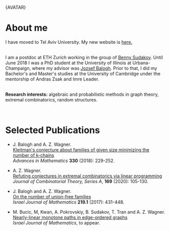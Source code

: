

{AVATAR}

# About me
I have moved to Tel Aviv University. My new website is <a href="http://www.math.tau.ac.il/~adamwagner/index.html"> here.</a> <br/> <br/>
        
 I am a postdoc at ETH Zurich working in the group of <a href="https://people.math.ethz.ch/~sudakovb/">Benny Sudakov</a>. Until June 2018 I was a PhD student at the University of Illinois at Urbana-Champaign, where my advisor was <a href="https://faculty.math.illinois.edu/~jobal/">Jozsef Balogh</a>. Prior to that, I did my Bachelor's and Master's studies at the University of Cambridge under the mentorship of Andras Zsak and Imre Leader.<br/><br/>
<p>        <b>Research interests:</b> algebraic and probabilistic methods in graph theory, extremal combinatorics, random structures. 
	 	  </p>

<br/>

# Selected Publications

- J. Balogh and A. Z. Wagner. <br/> <a href="https://arxiv.org/abs/1609.02262">Kleitman's conjecture about families of given size minimizing the number of k-chains</a><br/> *Advances in Mathematics* **330** (2018): 229-252. 

- A. Z. Wagner.<br/> <a href="https://arxiv.org/abs/1903.05495"> Refuting conjectures in extremal combinatorics via linear programming</a><br/>*Journal of Combinatorial Theory, Series A*,  **169** (2020): 105-130.

- J. Balogh and A. Z. Wagner. <br/><a href="https://arxiv.org/abs/1601.03659">On the number of union-free families</a><br/> *Israel Journal of Mathematics* **219.1** (2017): 431-448.

- M. Bucic, M, Kwan, A. Pokrovskiy, B. Sudakov, T. Tran and A. Z. Wagner.<br/> <a href="https://arxiv.org/abs/1809.01468">Nearly-linear monotone paths in edge-ordered graphs</a><br/> *Israel Journal of Mathematics*, to appear.
